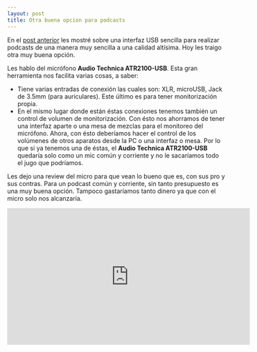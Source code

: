 ```yaml
---
layout: post
title: Otra buena opcion para podcasts
---
```


En el [post anterior](https://neoranger.github.io/Interfaz-de-audio-usb-simple-para-podcast) les mostré sobre una interfaz USB sencilla para realizar podcasts de una manera muy sencilla a una calidad altísima. Hoy les traigo otra muy buena opción.

Les hablo del micrófono **Audio Technica ATR2100-USB**. Esta gran herramienta nos facilita varias cosas, a saber:

* Tiene varias entradas de conexión las cuales son: XLR, microUSB, Jack de 3.5mm (para auriculares). Este último es para tener monitorización propia.
* En el mismo lugar donde están éstas conexiones tenemos también un control de volumen de monitorización. Con ésto nos ahorramos de tener una interfaz aparte o una mesa de mezclas para el monitoreo del micrófono. Ahora, con ésto deberíamos hacer el control de los volúmenes de otros aparatos desde la PC o una interfaz o mesa. Por lo que si ya tenemos una de éstas, el **Audio Technica ATR2100-USB** quedaría solo como un mic común y corriente y no le sacaríamos todo el jugo que podríamos.

Les dejo una review del micro para que vean lo bueno que es, con sus pro y sus contras. Para un podcast común y corriente, sin tanto presupuesto es una muy buena opción. Tampoco gastaríamos tanto dinero ya que con el micro solo nos alcanzaría.

<iframe width="560" height="315" src="https://www.youtube.com/embed/mLpaNy6JzPg" frameborder="0" allowfullscreen></iframe>
